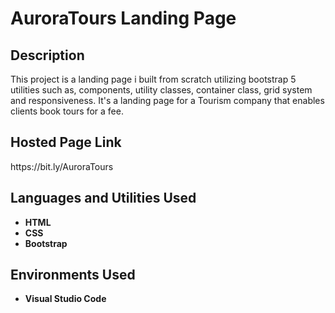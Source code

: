 <h1>AuroraTours Landing Page</h1>

<h2>Description</h2>
This project is a landing page i built from scratch utilizing bootstrap 5 utilities such as, components, utility classes, container class, grid system and responsiveness. It's a landing page for a 
Tourism company that enables clients book tours for a fee.<br/>

<h2>Hosted Page Link</h2>
https://bit.ly/AuroraTours

<h2>Languages and Utilities Used</h2>

- <b>HTML</b> 
- <b>CSS</b>
- <b>Bootstrap</b>

<h2>Environments Used </h2>

- <b>Visual Studio Code</b>
